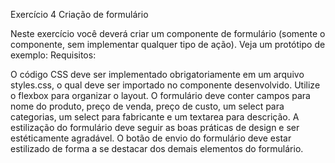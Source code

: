 Exercício 4 Criação de formulário

Neste exercício você deverá criar um componente de formulário (somente o componente, sem implementar qualquer tipo de ação). Veja um protótipo de exemplo:
Requisitos:

O código CSS deve ser implementado obrigatoriamente em um arquivo styles.css, o qual deve ser importado no componente desenvolvido.
Utilize o flexbox para organizar o layout.
O formulário deve conter campos para nome do produto, preço de venda, preço de custo, um select para categorias, um select para fabricante e um textarea para descrição. 
A estilização do formulário deve seguir as boas práticas de design e ser estéticamente agradável. 
O botão de envio do formulário deve estar estilizado de forma a se destacar dos demais elementos do formulário.